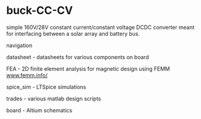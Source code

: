 # buck-CC-CV
simple 160V/28V constant current/constant voltage DCDC converter
meant for interfacing between a solar array and battery bus.

navigation

datasheet - datasheets for various components on board

FEA - 2D finite element analysis for magnetic design using FEMM www.femm.info/

spice_sim - LTSpice simulations

trades - various matlab design scripts

board - Altium schematics
